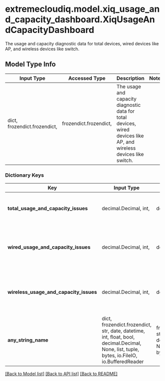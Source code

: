 # extremecloudiq.model.xiq_usage_and_capacity_dashboard.XiqUsageAndCapacityDashboard

The usage and capacity diagnostic data for total devices, wired devices like AP, and wireless devices like switch.

## Model Type Info
Input Type | Accessed Type | Description | Notes
------------ | ------------- | ------------- | -------------
dict, frozendict.frozendict,  | frozendict.frozendict,  | The usage and capacity diagnostic data for total devices, wired devices like AP, and wireless devices like switch. | 

### Dictionary Keys
Key | Input Type | Accessed Type | Description | Notes
------------ | ------------- | ------------- | ------------- | -------------
**total_usage_and_capacity_issues** | decimal.Decimal, int,  | decimal.Decimal,  | Total count of usage and capacity issues | [optional] value must be a 64 bit integer
**wired_usage_and_capacity_issues** | decimal.Decimal, int,  | decimal.Decimal,  | Count of wired devices like switch with usage and capacity issues | [optional] value must be a 64 bit integer
**wireless_usage_and_capacity_issues** | decimal.Decimal, int,  | decimal.Decimal,  | Count of wireless devices like APs with usage and capacity issues | [optional] value must be a 64 bit integer
**any_string_name** | dict, frozendict.frozendict, str, date, datetime, int, float, bool, decimal.Decimal, None, list, tuple, bytes, io.FileIO, io.BufferedReader | frozendict.frozendict, str, BoolClass, decimal.Decimal, NoneClass, tuple, bytes, FileIO | any string name can be used but the value must be the correct type | [optional]

[[Back to Model list]](../../README.md#documentation-for-models) [[Back to API list]](../../README.md#documentation-for-api-endpoints) [[Back to README]](../../README.md)


